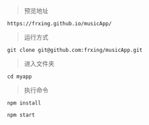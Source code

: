 >预览地址
```
https://frxing.github.io/musicApp/
```
>运行方式
```
git clone git@github.com:frxing/musicApp.git
```

>进入文件夹
```
cd myapp
```
>执行命令
```
npm install

npm start
```